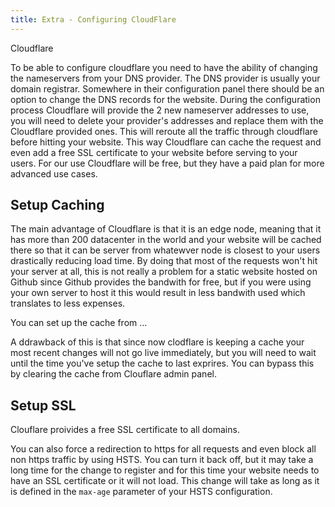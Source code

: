 ```yaml
---
title: Extra - Configuring CloudFlare
---
```


Cloudflare

To be able to configure cloudflare you need to have the ability of changing the nameservers from your DNS provider. The DNS provider is usually your domain registrar. Somewhere in their configuration panel there should be an option to change the DNS records for the website. During the configuration process Cloudflare will provide the 2 new nameserver addresses to use, you will need to delete your provider's addresses and replace them with the Cloudflare provided ones. This will reroute all the traffic through cloudflare before hitting your website. This way Cloudflare can cache the request and even add a free SSL certificate to your website before serving to your users. For our use Cloudflare will be free, but they have a paid plan for more advanced use cases.

## Setup Caching

The main advantage of Cloudflare is that it is an edge node, meaning that it has more than 200 datacenter in the world and your website will be cached there so that it can be server from whatewver node is closest to your users drastically reducing load time. By doing that most of the requests won't hit your server at all, this is not really a problem for a static website hosted on Github since Github provides the bandwith for free, but if you were using your own server to host it this would result in less bandwith used which translates to less expenses.

You can set up the cache from ...

A ddrawback of this is that since now clodflare is keeping a cache your most recent changes will not go live immediately, but you will need to wait until the time you've setup the cache to last exprires. You can bypass this by clearing the cache from Clouflare admin panel.

## Setup SSL

Clouflare proivides a free SSL certificate to all domains.

You can also force a redirection to https for all requests and even block all non https traffic by using HSTS. You can turn it back off, but it may take a long time for the change to register and for this time your website needs to have an SSL certificate or it will not load. This change will take as long as it is defined in the `max-age` parameter of your HSTS configuration.
